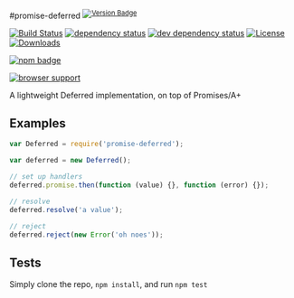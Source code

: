 #promise-deferred <sup>[![Version Badge][npm-version-svg]][npm-url]</sup>

[![Build Status][travis-svg]][travis-url]
[![dependency status][deps-svg]][deps-url]
[![dev dependency status][dev-deps-svg]][dev-deps-url]
[![License][license-image]][license-url]
[![Downloads][downloads-image]][downloads-url]

[![npm badge][npm-badge-png]][npm-url]

[![browser support][testling-png]][testling-url]

A lightweight Deferred implementation, on top of Promises/A+

## Examples
```js
var Deferred = require('promise-deferred');

var deferred = new Deferred();

// set up handlers
deferred.promise.then(function (value) {}, function (error) {});

// resolve
deferred.resolve('a value');

// reject
deferred.reject(new Error('oh noes'));
```

## Tests
Simply clone the repo, `npm install`, and run `npm test`

[npm-url]: https://npmjs.org/package/promise-deferred
[npm-version-svg]: http://versionbadg.es/ljharb/promise-deferred.svg
[travis-svg]: https://travis-ci.org/ljharb/promise-deferred.svg
[travis-url]: https://travis-ci.org/ljharb/promise-deferred
[deps-svg]: https://david-dm.org/ljharb/promise-deferred.svg
[deps-url]: https://david-dm.org/ljharb/promise-deferred
[dev-deps-svg]: https://david-dm.org/ljharb/promise-deferred/dev-status.svg
[dev-deps-url]: https://david-dm.org/ljharb/promise-deferred#info=devDependencies
[testling-png]: https://ci.testling.com/ljharb/promise-deferred.png
[testling-url]: https://ci.testling.com/ljharb/promise-deferred
[npm-badge-png]: https://nodei.co/npm/promise-deferred.png?downloads=true&stars=true
[license-image]: http://img.shields.io/npm/l/promise-deferred.svg
[license-url]: LICENSE
[downloads-image]: http://img.shields.io/npm/dm/promise-deferred.svg
[downloads-url]: http://npm-stat.com/charts.html?package=promise-deferred

